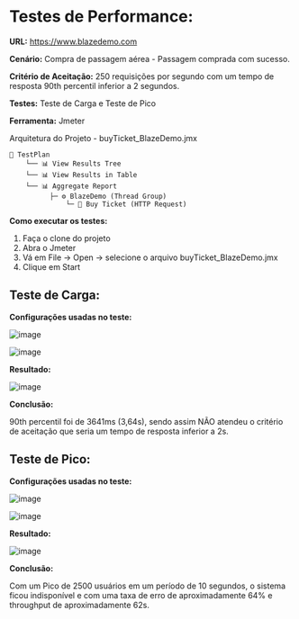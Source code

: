 # Testes de Performance:

**URL:** https://www.blazedemo.com

**Cenário:** Compra de passagem aérea - Passagem comprada com sucesso.

**Critério de Aceitação:** 250 requisições por segundo com um tempo de resposta 90th percentil inferior a 2 segundos.

**Testes:** Teste de Carga e Teste de Pico

**Ferramenta:** Jmeter

Arquitetura do Projeto - buyTicket_BlazeDemo.jmx

    🧪 TestPlan
        └── 📊 View Results Tree
        └── 📊 View Results in Table
        └── 📊 Aggregate Report
              ├─ ⚙️ BlazeDemo (Thread Group)
                  └─ 🥍 Buy Ticket (HTTP Request)

**Como executar os testes:**

1. Faça o clone do projeto
2. Abra o Jmeter
3. Vá em File -> Open -> selecione o arquivo buyTicket_BlazeDemo.jmx
4. Clique em Start

## Teste de Carga:

**Configurações usadas no teste:**

![image](https://github.com/user-attachments/assets/45154d3c-98f5-488c-be75-2be83ba1a27a)

![image](https://github.com/user-attachments/assets/cf1f5940-08e4-4a21-96bc-08fa445ee3e3)

**Resultado:**

![image](https://github.com/user-attachments/assets/02a6f160-82bb-4907-885a-de3023f1e08e)

**Conclusão:** 

90th percentil foi de 3641ms (3,64s), sendo assim NÃO atendeu o critério de aceitação que seria um tempo de resposta inferior a 2s.


## Teste de Pico:

**Configurações usadas no teste:**

![image](https://github.com/user-attachments/assets/b4e8db27-b6a5-4eae-b878-4f3cabb71334)

![image](https://github.com/user-attachments/assets/9016f899-84eb-4688-8ec8-204f50c0d543)

**Resultado:**

![image](https://github.com/user-attachments/assets/7a75633d-a462-468f-8b82-8a1e1b8b0b89)


**Conclusão:**

Com um Pico de 2500 usuários em um período de 10 segundos, o sistema ficou indisponível e com uma taxa de erro de aproximadamente 64% e throughput de aproximadamente 62s.



